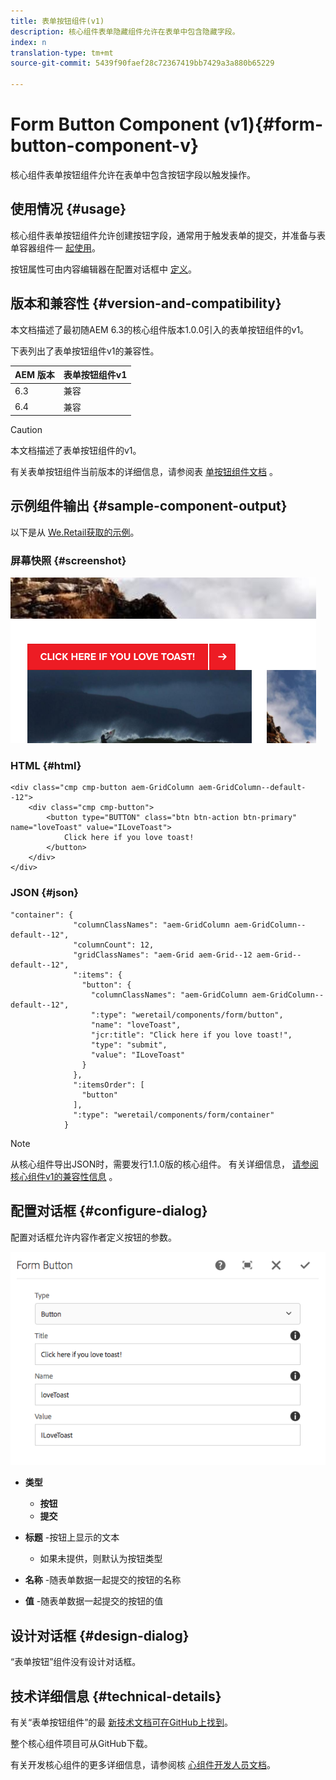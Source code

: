 ```yaml
---
title: 表单按钮组件(v1)
description: 核心组件表单隐藏组件允许在表单中包含隐藏字段。
index: n
translation-type: tm+mt
source-git-commit: 5439f90faef28c72367419bb7429a3a880b65229

---
```



# Form Button Component (v1){#form-button-component-v}

核心组件表单按钮组件允许在表单中包含按钮字段以触发操作。

## 使用情况 {#usage}

核心组件表单按钮组件允许创建按钮字段，通常用于触发表单的提交，并准备与表单容器组件一 [起使用](form-container.md)。

按钮属性可由内容编辑器在配置对话框中 [定义](form-button-v1.md#main-pars_title)。

## 版本和兼容性 {#version-and-compatibility}

本文档描述了最初随AEM 6.3的核心组件版本1.0.0引入的表单按钮组件的v1。

下表列出了表单按钮组件v1的兼容性。

| AEM 版本 | 表单按钮组件v1 |
|--- |--- |
| 6.3 | 兼容 |
| 6.4 | 兼容 |

>[!CAUTION]
>
>本文档描述了表单按钮组件的v1。
>
>有关表单按钮组件当前版本的详细信息，请参阅表 [单按钮组件文档](form-button.md) 。

## 示例组件输出 {#sample-component-output}

以下是从 [We.Retail获取的示例](https://helpx.adobe.com/experience-manager/6-4/sites/developing/using/we-retail.html)。

### 屏幕快照 {#screenshot}

![](assets/chlimage_1-48.png)

### HTML {#html}

```
<div class="cmp cmp-button aem-GridColumn aem-GridColumn--default--12">
    <div class="cmp cmp-button">
        <button type="BUTTON" class="btn btn-action btn-primary" name="loveToast" value="ILoveToast">
            Click here if you love toast!
        </button>
    </div>
</div>
```

### JSON {#json}

```
"container": {
              "columnClassNames": "aem-GridColumn aem-GridColumn--default--12",
              "columnCount": 12,
              "gridClassNames": "aem-Grid aem-Grid--12 aem-Grid--default--12",
              ":items": {
                "button": {
                  "columnClassNames": "aem-GridColumn aem-GridColumn--default--12",
                  ":type": "weretail/components/form/button",
                  "name": "loveToast",
                  "jcr:title": "Click here if you love toast!",
                  "type": "submit",
                  "value": "ILoveToast"
                }
              },
              ":itemsOrder": [
                "button"
              ],
              ":type": "weretail/components/form/container"
            }
```

>[!NOTE]
>
>从核心组件导出JSON时，需要发行1.1.0版的核心组件。 有关详细信息， [请参阅核心组件v1的兼容性信息](versions.md#main-pars_title_236368006) 。

## 配置对话框 {#configure-dialog}

配置对话框允许内容作者定义按钮的参数。

![](assets/chlimage_1-49.png)

* **类型**
   * **按钮**
   * **提交**

* **标题** -按钮上显示的文本
   * 如果未提供，则默认为按钮类型

* **名称** -随表单数据一起提交的按钮的名称
* **值** -随表单数据一起提交的按钮的值

## 设计对话框 {#design-dialog}

“表单按钮”组件没有设计对话框。

## 技术详细信息 {#technical-details}

有关“表单按钮组件”的最 [新技术文档可在GitHub上找到](https://github.com/adobe/aem-core-wcm-components/tree/master/content/src/content/jcr_root/apps/core/wcm/components/form/button/v1/button)。

整个核心组件项目可从GitHub下载。

有关开发核心组件的更多详细信息，请参阅核 [心组件开发人员文档](developing.md)。
